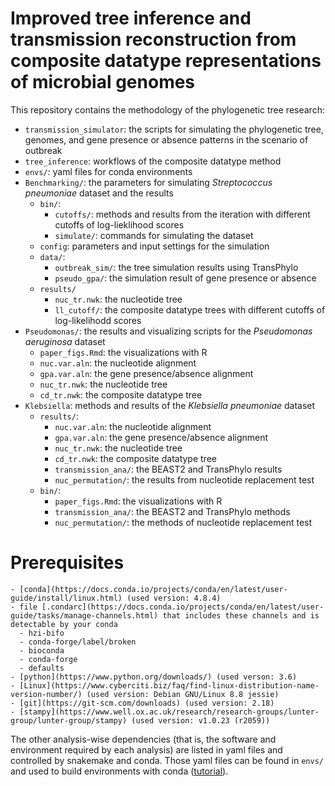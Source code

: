 # Improved tree inference and transmission reconstruction from composite datatype representations of microbial genomes

This repository contains the methodology of the phylogenetic tree research:
- `transmission_simulator`: the scripts for simulating the phylogenetic tree, genomes, and gene presence or absence patterns in the scenario of outbreak
- `tree_inference`: workflows of the composite datatype method 
- `envs/`: yaml files for conda environments
- `Benchmarking/`: the parameters for simulating _Streptococcus pneumoniae_ dataset and the results
  - `bin/`:
    - `cutoffs/`: methods and results from the iteration with different cutoffs of log-lieklihood scores
    - `simulate/`: commands for simulating the dataset 
  - `config`: parameters and input settings for the simulation
  - `data/`:
    - `outbreak_sim/`: the tree simulation results using TransPhylo
    - `pseudo_gpa/`: the simulation result of gene presence or absence 
  - `results/`
    - `nuc_tr.nwk`: the nucleotide tree
    - `ll_cutoff/`: the composite datatype trees with different cutoffs of
      log-likelihodd scores
- `Pseudomonas/`: the results and visualizing scripts for the _Pseudomonas aeruginosa_ dataset
    - `paper_figs.Rmd`: the visualizations with R
    - `nuc.var.aln`: the nucleotide alignment
    - `gpa.var.aln`: the gene presence/absence alignment
    - `nuc_tr.nwk`: the nucleotide tree
    - `cd_tr.nwk`: the composite datatype tree
- `Klebsiella`: methods and results of the _Klebsiella pneumoniae_ dataset
  - `results/`: 
    - `nuc.var.aln`: the nucleotide alignment
    - `gpa.var.aln`: the gene presence/absence alignment
    - `nuc_tr.nwk`: the nucleotide tree
    - `cd_tr.nwk`: the composite datatype tree
    - `transmission_ana/`: the BEAST2 and TransPhylo results
    - `nuc_permutation/`: the results from nucleotide replacement test
  - `bin/`:
    - `paper_figs.Rmd`: the visualizations with R
    - `transmission_ana/`: the BEAST2 and TransPhylo methods
    - `nuc_permutation/`: the methods of nucleotide replacement test

# Prerequisites
    - [conda](https://docs.conda.io/projects/conda/en/latest/user-guide/install/linux.html) (used version: 4.8.4)
    - file [.condarc](https://docs.conda.io/projects/conda/en/latest/user-guide/tasks/manage-channels.html) that includes these channels and is detectable by your conda
      - hzi-bifo
      - conda-forge/label/broken
      - bioconda
      - conda-forge
      - defaults
    - [python](https://www.python.org/downloads/) (used verson: 3.6)
    - [Linux](https://www.cyberciti.biz/faq/find-linux-distribution-name-version-number/) (used version: Debian GNU/Linux 8.8 jessie)
    - [git](https://git-scm.com/downloads) (used version: 2.18)
    - [stampy](https://www.well.ox.ac.uk/research/research-groups/lunter-group/lunter-group/stampy) (used version: v1.0.23 (r2059))

The other analysis-wise dependencies (that is, the software and environment
required by each analysis) are listed in yaml files and controlled by snakemake
and conda. Those yaml files can be found in `envs/` and used to build
environments with conda ([tutorial](https://docs.conda.io/projects/conda/en/latest/user-guide/tasks/manage-environments.html)).
